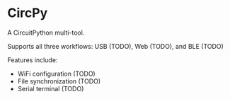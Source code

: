 # CircPy

A CircuitPython multi-tool.

Supports all three workflows: USB (TODO), Web (TODO), and BLE (TODO)

Features include:

- WiFi configuration (TODO)
- File synchronization (TODO)
- Serial terminal (TODO)
